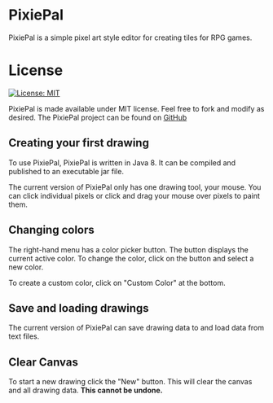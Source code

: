 ﻿# PixiePal 

PixiePal is a simple pixel art style editor for creating tiles for RPG games. 


# License

[![License: MIT](https://img.shields.io/badge/License-MIT-yellow.svg)](https://opensource.org/licenses/MIT)

PixiePal is made available under MIT license. Feel free to fork and modify as desired. The PixiePal project can be found on [GitHub](https://github.com/RaneWallin/PixiePal)


## Creating your first drawing

To use PixiePal, PixiePal is written in Java 8. It can be compiled and published to an executable jar file.

The current version of PixiePal only has one drawing tool, your mouse. You can click individual pixels or click and drag your mouse over pixels to paint them.

## Changing colors

The right-hand menu has a color picker button. The button displays the current active color. To change the color, click on the button and select a new color. 

To create a custom color, click on "Custom Color" at the bottom.

## Save and loading drawings

The current version of PixiePal can save drawing data to and load data from text files. 

## Clear Canvas

To start a new drawing click the "New" button. This will clear the canvas and all drawing data. **This cannot be undone.**
